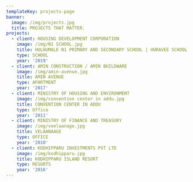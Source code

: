 ```yaml
---
templateKey: projects-page
banner:
  image: /img/projects.jpg
  title: PROJECTS THAT MATTER.
projects:
  - client: HOUSING DEVELOPMENT CORPORATION
    image: /img/N1 SCHOOL.jpg
    title: HULHUMALE N1 PRIMARY AND SECONDARY SCHOOL | HURAVEE SCHOOL
    type: SCHOOL
    year: '2019'
  - client: AMIN CONSTRUCTION / AMIN BUILDWARE
    image: /img/amin-avenue.jpg
    title: AMIN AVENUE
    type: APARTMENT
    year: '2017'
  - client: MINISTRY OF HOUSING AND ENVIRONMENT
    image: /img/convention center in addu.jpg
    title: CONVENTION CENTER IN ADDU
    type: Office
    year: '2011'
  - client: MINISTRY OF FINANCE AND TREASURY
    image: /img/veelaanage.jpg
    title: VELAANAAGE
    type: OFFICE
    year: '2010'
  - client: KODHIPPARU INVESTMENTS PVT LTD
    image: /img/kodhipparu.jpg
    title: KODHIPPARU ISLAND RESORT
    type: RESORTS
    year: '2016'
---
```


